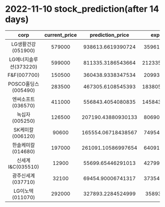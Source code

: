 # 2022-11-10 stock_prediction(after 14 days)

|   corp   |   current_price   |   prediction_price   |   expected_profit   |
|:--------:|:-----------------:|:--------------------:|:-------------------:|
|LG생활건강(051900)|579000|938613.6619390724|359613.6619390724|
|LG에너지솔루션(373220)|599000|811335.3186543664|212335.31865436642|
|F&F(007700)|150500|360438.9338347534|209938.9338347534|
|POSCO홀딩스(005490)|283500|467305.6108545393|183805.61085453932|
|엔씨소프트(036570)|411000|556843.4054080835|145843.40540808346|
|녹십자(005250)|126500|207190.43880930133|80690.43880930133|
|SK케미칼(006120)|90600|165554.06718438567|74954.06718438567|
|한솔케미칼(014680)|197000|261091.10586997654|64091.10586997654|
|신세계 I&C(035510)|12900|55699.65446291013|42799.65446291013|
|광주신세계(037710)|32100|69454.90006741317|37354.90006741317|
|LG이노텍(011070)|292000|327893.2284524999|35893.2284524999|

